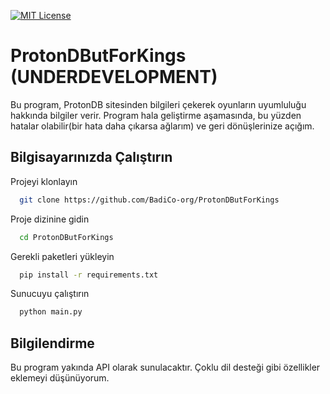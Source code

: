 [![MIT License](https://img.shields.io/badge/License-MIT-green.svg)](https://choosealicense.com/licenses/mit/)
# ProtonDButForKings (UNDERDEVELOPMENT)

Bu program, ProtonDB sitesinden bilgileri çekerek oyunların uyumluluğu hakkında bilgiler verir. Program hala geliştirme aşamasında, bu yüzden hatalar olabilir(bir hata daha çıkarsa ağlarım) ve geri dönüşlerinize açığım.
## Bilgisayarınızda Çalıştırın

Projeyi klonlayın

```bash
  git clone https://github.com/BadiCo-org/ProtonDButForKings
```

Proje dizinine gidin

```bash
  cd ProtonDButForKings
```

Gerekli paketleri yükleyin

```bash
  pip install -r requirements.txt
```

Sunucuyu çalıştırın

```bash
  python main.py
```

  
## Bilgilendirme

Bu program yakında API olarak sunulacaktır. Çoklu dil desteği gibi özellikler eklemeyi düşünüyorum.
